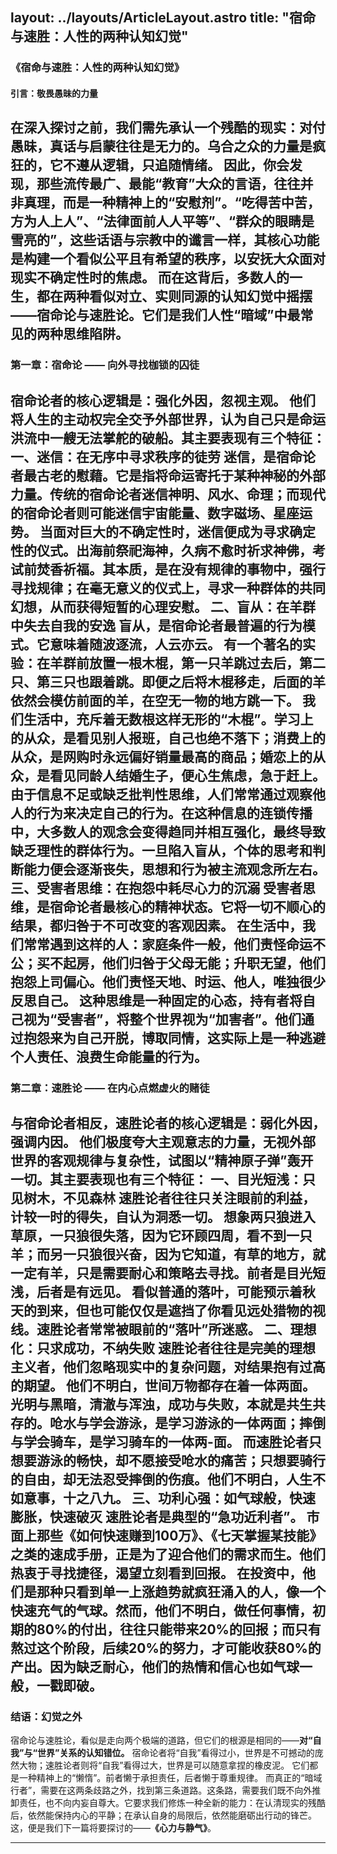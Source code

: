 layout: ../layouts/ArticleLayout.astro
title: "宿命与速胜：人性的两种认知幻觉"
---
### **《宿命与速胜：人性的两种认知幻觉》**
#### **引言：敬畏愚昧的力量**
在深入探讨之前，我们需先承认一个残酷的现实：对付愚昧，真话与启蒙往往是无力的。乌合之众的力量是疯狂的，它不遵从逻辑，只追随情绪。
因此，你会发现，那些流传最广、最能“教育”大众的言语，往往并非真理，而是一种精神上的“安慰剂”。“吃得苦中苦，方为人上人”、“法律面前人人平等”、“群众的眼睛是雪亮的”，这些话语与宗教中的谶言一样，其核心功能是构建一个看似公平且有希望的秩序，以安抚大众面对现实不确定性时的焦虑。
而在这背后，多数人的一生，都在两种看似对立、实则同源的认知幻觉中摇摆——**宿命论**与**速胜论**。它们是我们人性“暗域”中最常见的两种思维陷阱。
---
### **第一章：宿命论 —— 向外寻找枷锁的囚徒**
宿命论者的核心逻辑是：**强化外因，忽视主观。**
他们将人生的主动权完全交予外部世界，认为自己只是命运洪流中一艘无法掌舵的破船。其主要表现有三个特征：
**一、迷信：在无序中寻求秩序的徒劳**
迷信，是宿命论者最古老的慰藉。它是指将命运寄托于某种神秘的外部力量。传统的宿命论者迷信神明、风水、命理；而现代的宿命论者则可能迷信宇宙能量、数字磁场、星座运势。
当面对巨大的不确定性时，迷信便成为寻求确定性的仪式。出海前祭祀海神，久病不愈时祈求神佛，考试前焚香祈福。其本质，是在没有规律的事物中，强行寻找规律；在毫无意义的仪式上，寻求一种群体的共同幻想，从而获得短暂的心理安慰。
**二、盲从：在羊群中失去自我的安逸**
盲从，是宿命论者最普遍的行为模式。它意味着随波逐流，人云亦云。
有一个著名的实验：在羊群前放置一根木棍，第一只羊跳过去后，第二只、第三只也跟着跳。即便之后将木棍移走，后面的羊依然会模仿前面的羊，在空无一物的地方跳一下。
我们生活中，充斥着无数根这样无形的“木棍”。学习上的从众，是看见别人报班，自己也绝不落下；消费上的从众，是网购时永远偏好销量最高的商品；婚恋上的从众，是看见同龄人结婚生子，便心生焦虑，急于赶上。
由于信息不足或缺乏批判性思维，人们常常通过观察他人的行为来决定自己的行为。在这种信息的连锁传播中，大多数人的观念会变得趋同并相互强化，最终导致缺乏理性的群体行为。一旦陷入盲从，个体的思考和判断能力便会逐渐丧失，思想和行为被主流观念所左右。
**三、受害者思维：在抱怨中耗尽心力的沉溺**
受害者思维，是宿命论者最核心的精神状态。它将一切不顺心的结果，都归咎于不可改变的客观因素。
在生活中，我们常常遇到这样的人：家庭条件一般，他们责怪命运不公；买不起房，他们归咎于父母无能；升职无望，他们抱怨上司偏心。他们责怪天地、时运、他人，唯独很少反思自己。
这种思维是一种固定的心态，持有者将自己视为“受害者”，将整个世界视为“加害者”。他们通过抱怨来为自己开脱，博取同情，这实际上是一种逃避个人责任、浪费生命能量的行为。
---
### **第二章：速胜论 —— 在内心点燃虚火的赌徒**
与宿命论者相反，速胜论者的核心逻辑是：**弱化外因，强调内因。**
他们极度夸大主观意志的力量，无视外部世界的客观规律与复杂性，试图以“精神原子弹”轰开一切。其主要表现也有三个特征：
**一、目光短浅：只见树木，不见森林**
速胜论者往往只关注眼前的利益，计较一时的得失，自认为洞悉一切。
想象两只狼进入草原，一只狼很失落，因为它环顾四周，看不到一只羊；而另一只狼很兴奋，因为它知道，有草的地方，就一定有羊，只是需要耐心和策略去寻找。前者是目光短浅，后者是有远见。
看似普通的落叶，可能预示着秋天的到来，但也可能仅仅是遮挡了你看见远处猎物的视线。速胜论者常常被眼前的“落叶”所迷惑。
**二、理想化：只求成功，不纳失败**
速胜论者往往是完美的理想主义者，他们忽略现实中的复杂问题，对结果抱有过高的期望。
他们不明白，世间万物都存在着一体两面。光明与黑暗，清澈与浑浊，成功与失败，本就是共生共存的。呛水与学会游泳，是学习游泳的一体两面；摔倒与学会骑车，是学习骑车的一体两-面。
而速胜论者只想要游泳的畅快，却不愿接受呛水的痛苦；只想要骑行的自由，却无法忍受摔倒的伤痕。他们不明白，人生不如意事，十之八九。
**三、功利心强：如气球般，快速膨胀，快速破灭**
速胜论者是典型的“急功近利者”。
市面上那些《如何快速赚到100万》、《七天掌握某技能》之类的速成手册，正是为了迎合他们的需求而生。他们热衷于寻找捷径，渴望立刻看到回报。
在投资中，他们是那种只看到单一上涨趋势就疯狂涌入的人，像一个快速充气的气球。然而，他们不明白，做任何事情，初期的80%的付出，往往只能带来20%的回报；而只有熬过这个阶段，后续20%的努力，才可能收获80%的产出。因为缺乏耐心，他们的热情和信心也如气球一般，一戳即破。
---
### **结语：幻觉之外**
宿命论与速胜论，看似是走向两个极端的道路，但它们的根源是相同的——**对“自我”与“世界”关系的认知错位。**
宿命论者将“自我”看得过小，世界是不可撼动的庞然大物；速胜论者则将“自我”看得过大，世界是可以随意拿捏的橡皮泥。
它们都是一种精神上的“懒惰”。前者懒于承担责任，后者懒于尊重规律。
而真正的“暗域行者”，需要在这两条歧路之外，找到第三条道路。这条路，需要我们既不向外推卸责任，也不向内妄自尊大。它要求我们修炼一种全新的能力：在认清现实的残酷后，依然能保持内心的平静；在承认自身的局限后，依然能磨砺出行动的锋芒。
这，便是我们下一篇将要探讨的——**《心力与静气》**。

---